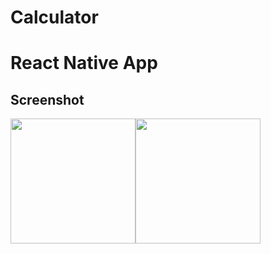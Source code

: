 # Calculator
# React Native App

## Screenshot

<img src="https://i.ibb.co/sJQMRHB/Whats-App-Image-2020-09-16-at-8-14-00-PM-1.jpg"
   style="float: left" 
   width="200px"/><img
   style="float: left" 
   width="200px"
   src="https://i.ibb.co/BBTLVpK/Whats-App-Image-2020-09-16-at-8-14-00-PM.jpg"/>
